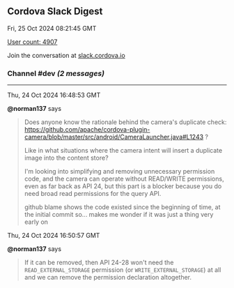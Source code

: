 ## Cordova Slack Digest
Fri, 25 Oct 2024 08:21:45 GMT

[User count: 4907](https://cordova.slack.com/)


Join the conversation at [slack.cordova.io](http://slack.cordova.io/)

### __Channel #dev__ _(2 messages)_
---

Thu, 24 Oct 2024 16:48:53 GMT

__@norman137__ says 
> Does anyone know the rationale behind the camera's duplicate check: <https://github.com/apache/cordova-plugin-camera/blob/master/src/android/CameraLauncher.java#L1243> ?
> 
> Like in what situations where the camera intent will insert a duplicate image into the content store?
> 
> I'm looking into simplifying and removing unnecessary permission code, and the camera can operate without READ/WRITE permissions, even as far back as API 24, but this part is a blocker because you do need broad read permissions for the query API.
> 
> github blame shows the code existed since the beginning of time, at the initial commit so... makes me wonder if it was just a thing very early on
> 

Thu, 24 Oct 2024 16:50:57 GMT

__@norman137__ says 
> If it can be removed, then API 24-28 won't need the `READ_EXTERNAL_STORAGE` permission (or `WRITE_EXTERNAL_STORAGE`) at all and we can remove the permission declaration altogether.
> 
